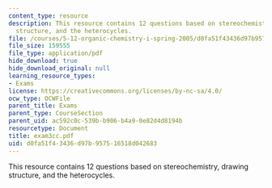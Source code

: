 ```yaml
---
content_type: resource
description: This resource contains 12 questions based on stereochemistry, drawing
  structure, and the heterocycles.
file: /courses/5-12-organic-chemistry-i-spring-2005/d0fa51f43436d97b957516518d042683_exam3cc.pdf
file_size: 159555
file_type: application/pdf
hide_download: true
hide_download_original: null
learning_resource_types:
- Exams
license: https://creativecommons.org/licenses/by-nc-sa/4.0/
ocw_type: OCWFile
parent_title: Exams
parent_type: CourseSection
parent_uid: ac592c0c-539b-b906-b4a9-0e82d4d8194b
resourcetype: Document
title: exam3cc.pdf
uid: d0fa51f4-3436-d97b-9575-16518d042683
---
```

This resource contains 12 questions based on stereochemistry, drawing structure, and the heterocycles.